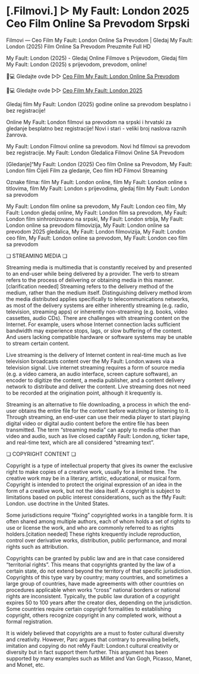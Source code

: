 # [.Filmovi.] ▷ My Fault: London 2025 Ceo Film Online Sa Prevodom Srpski

Filmovi — Ceo Film My Fault: London Online Sa Prevodom | Gledaj My Fault: London (2025) Film Online Sa Prevodom Preuzmite Full HD

My Fault: London (2025) - Gledaj Online Filmove s Prijevodom, Gledaj film My Fault: London (2025) s prijevodom, prevodom, online!

📱💻 Gledajte ovde ▷▷ [Ceo Film My Fault: London Online Sa Prevodom](https://t.co/3nE1mn8vGO)

📱💻 Gledajte ovde ▷▷ [Ceo Film My Fault: London 2025](https://t.co/3nE1mn8vGO)

Gledaj film My Fault: London (2025) godine online sa prevodom besplatno i bez registracije!

Online My Fault: London filmovi sa prevodom na srpski i hrvatski za gledanje besplatno bez registracije! Novi i stari - veliki broj naslova raznih žanrova.

My Fault: London Filmovi online sa prevodom. Novi hd filmovi sa prevodom bez registracije. My Fault: London Gledalica Filmovi Online SA Prevodom

[Gledanje]“My Fault: London (2025) Ceo film Online sa Prevodom, My Fault: London film Cijeli Film za gledanje, Ceo film HD Filmovi Streaming

Oznake filma: film My Fault: London online, film My Fault: London online s titlovima, film My Fault: London s prijevodima, gledaj film My Fault: London sa prevodom

My Fault: London film online sa prevodom, My Fault: London ceo film, My Fault: London gledaj online, My Fault: London film sa prevodom, My Fault: London film sinhronizovano na srpski, My Fault: London srbija, My Fault: London online sa prevodom filmovizija, My Fault: London online sa prevodom 2025 gledalica, My Fault: London filmovizija, My Fault: London ceo film, My Fault: London online sa prevodom, My Fault: London ceo film sa prevodom

❏ STREAMING MEDIA ❏

Streaming media is multimedia that is constantly received by and presented to an end-user while being delivered by a provider. The verb to stream refers to the process of delivering or obtaining media in this manner.[clarification needed] Streaming refers to the delivery method of the medium, rather than the medium itself. Distinguishing delivery method krom the media distributed applies specifically to telecommunications networks, as most of the delivery systems are either inherently streaming (e.g. radio, television, streaming apps) or inherently non-streaming (e.g. books, video cassettes, audio CDs). There are challenges with streaming content on the Internet. For example, users whose Internet connection lacks sufficient bandwidth may experience stops, lags, or slow buffering of the content. And users lacking compatible hardware or software systems may be unable to stream certain content.

Live streaming is the delivery of Internet content in real-time much as live television broadcasts content over the My Fault: London.waves via a television signal. Live internet streaming requires a form of source media (e.g. a video camera, an audio interface, screen capture software), an encoder to digitize the content, a media publisher, and a content delivery network to distribute and deliver the content. Live streaming does not need to be recorded at the origination point, although it krequently is.

Streaming is an alternative to file downloading, a process in which the end-user obtains the entire file for the content before watching or listening to it. Through streaming, an end-user can use their media player to start playing digital video or digital audio content before the entire file has been transmitted. The term “streaming media” can apply to media other than video and audio, such as live closed captiMy Fault: London.ng, ticker tape, and real-time text, which are all considered “streaming text”.

❏ COPYRIGHT CONTENT ❏

Copyright is a type of intellectual property that gives its owner the exclusive right to make copies of a creative work, usually for a limited time. The creative work may be in a literary, artistic, educational, or musical form. Copyright is intended to protect the original expression of an idea in the form of a creative work, but not the idea itself. A copyright is subject to limitations based on public interest considerations, such as the fMy Fault: London. use doctrine in the United States.

Some jurisdictions require “fixing” copyrighted works in a tangible form. It is often shared among multiple authors, each of whom holds a set of rights to use or license the work, and who are commonly referred to as rights holders.[citation needed] These rights krequently include reproduction, control over derivative works, distribution, public performance, and moral rights such as attribution.

Copyrights can be granted by public law and are in that case considered “territorial rights”. This means that copyrights granted by the law of a certain state, do not extend beyond the territory of that specific jurisdiction. Copyrights of this type vary by country; many countries, and sometimes a large group of countries, have made agreements with other countries on procedures applicable when works “cross” national borders or national rights are inconsistent. Typically, the public law duration of a copyright expires 50 to 100 years after the creator dies, depending on the jurisdiction. Some countries require certain copyright formalities to establishing copyright, others recognize copyright in any completed work, without a formal registration.

It is widely believed that copyrights are a must to foster cultural diversity and creativity. However, Parc argues that contrary to prevailing beliefs, imitation and copying do not reMy Fault: London.t cultural creativity or diversity but in fact support them further. This argument has been supported by many examples such as Millet and Van Gogh, Picasso, Manet, and Monet, etc.
